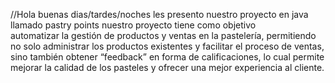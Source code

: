 //Hola buenas dias/tardes/noches les presento nuestro proyecto en java llamado pastry points nuestro proyecto tiene como objetivo  
automatizar la gestión de productos y ventas en la pastelería, permitiendo no solo administrar los productos existentes y facilitar el proceso de ventas, 
sino también obtener “feedback” en forma de calificaciones, lo cual permite mejorar la calidad de los pasteles y ofrecer una mejor experiencia al cliente. 
